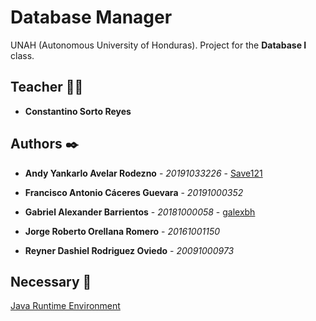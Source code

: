 # Database Manager

UNAH (Autonomous University of Honduras). Project for the **Database I** class.

## Teacher 👨‍💻

* **Constantino Sorto Reyes**

## Authors ✒️

* **Andy Yankarlo Avelar Rodezno** - *20191033226* - [Save121](https://github.com/Save121)

* **Francisco Antonio Cáceres Guevara** - *20191000352*

* **Gabriel Alexander Barrientos** - *20181000058* - [galexbh](https://github.com/galexbh)

* **Jorge Roberto Orellana Romero** - *20161001150*

* **Reyner Dashiel Rodriguez Oviedo** - *20091000973*

## Necessary 📄

[Java Runtime Environment](https://www.oracle.com/java/technologies/javase/jdk17-archive-downloads.html)
